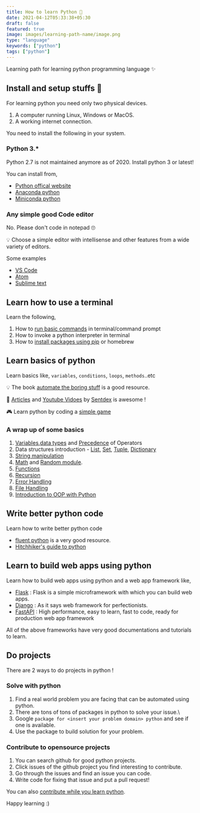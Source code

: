 ```yaml
---
title: How to learn Python 🐍
date: 2021-04-12T05:33:38+05:30
draft: false
featured: true
image: images/learning-path-name/image.png
type: "language"
keywords: ["python"]
tags: ["python"]
---
```


Learning path for learning python programming language ✨

## Install and setup stuffs 🚧

For learning python you need only two physical devices.

1. A computer running Linux, Windows or MacOS.
2. A working internet connection.

You need to install the following in your system.

### Python 3.\*

Python 2.7 is not maintained anymore as of 2020. Install python 3 or latest!

You can install from,

- [Python offical website](https://www.python.org/downloads/)
- [Anaconda python](https://www.anaconda.com/products/individual)
- [Miniconda python](https://docs.conda.io/en/latest/miniconda.html)

### Any simple good Code editor

No. Please don't code in notepad 🙄

💡 Choose a simple editor with intellisense and other features from a wide variety of editors.

Some examples

- [VS Code](https://code.visualstudio.com/)
- [Atom](https://atom.io/)
- [Sublime text](https://www.sublimetext.com/)

## Learn how to use a terminal

Learn the following,

1. How to [run basic commands](https://towardsdatascience.com/a-quick-guide-to-using-command-line-terminal-96815b97b955) in terminal/command prompt
2. How to invoke a python interpreter in terminal
3. How to [install packages using pip](https://www.w3schools.com/python/python_pip.asp) or homebrew

## Learn basics of python

Learn basics like, `variables`, `conditions`, `loops`, `methods`..etc

💡 The book [automate the boring stuff](https://automatetheboringstuff.com) is a good resource.

🔮 [Articles](https://pythonprogramming.net/) and [Youtube Vidoes](https://www.youtube.com/user/sentdex) by [Sentdex](https://twitter.com/Sentdex) is awesome !

🎮 Learn python by coding a [simple game](https://opensource.com/article/20/12/learn-python)

### A wrap up of some basics

1. [Variables](https://www.w3schools.com/python/python_variables.asp),[data types](https://www.w3schools.com/python/python_datatypes.asp) and [Precedence](https://www.programiz.com/python-programming/precedence-associativity) of Operators
2. Data structures introduction - [List](https://www.w3schools.com/python/python_lists.asp), [Set](https://www.w3schools.com/python/python_sets.asp), [Tuple](https://www.w3schools.com/python/python_tuples.asp), [Dictionary](https://www.w3schools.com/python/python_dictionaries.asp)
3. [String manipulation](https://www.w3schools.com/python/python_strings.asp)
4. [Math](https://www.w3schools.com/python/module_math.asp) and [Random module](https://www.w3schools.com/python/module_random.asp).
5. [Functions](https://www.w3schools.com/python/python_functions.asp)
6. [Recursion](https://www.w3schools.com/python/gloss_python_function_recursion.asp)
7. [Error Handling](https://www.w3schools.com/python/python_try_except.asp)
8. [File Handling](https://www.w3schools.com/python/python_file_handling.asp)
9. [Introduction to OOP with Python](https://www.programiz.com/python-programming/object-oriented-programming)

## Write better python code

Learn how to write better python code

- [fluent python](https://www.amazon.in/Fluent-Python-Luciano-Ramalho/dp/1491946008) is a very good resource.
- [Hitchhiker's guide to python](https://docs.python-guide.org/)

## Learn to build web apps using python

Learn how to build web apps using python and a web app framework like,

- [Flask](https://flask.palletsprojects.com/en/1.1.x/) : Flask is a simple microframework with which you can build web apps.
- [Django](https://www.djangoproject.com/) : As it says web framework for perfectionists.
- [FastAPI](https://fastapi.tiangolo.com/) : High performance, easy to learn, fast to code, ready for production web app framework

All of the above frameworks have very good documentations and tutorials to learn.

## Do projects

There are 2 ways to do projects in python !

### Solve with python

1. Find a real world problem you are facing that can be automated using python.
2. There are tons of tons of packages in python to solve your issue.\
3. Google `package for <insert your problem domain> python` and see if one is available.
4. Use the package to build solution for your problem.

### Contribute to opensource projects

1. You can search github for good python projects.
2. Click issues of the github project you find interesting to contribute.
3. Go through the issues and find an issue you can code.
4. Write code for fixing that issue and put a pull request!

You can also [contribute while you learn python](https://github.com/donamath/PyLearn).

Happy learning :)
